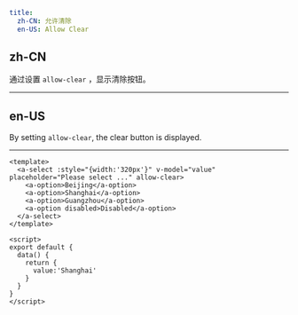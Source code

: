 ```yaml
title:
  zh-CN: 允许清除
  en-US: Allow Clear
```

## zh-CN

通过设置 `allow-clear` ，显示清除按钮。

---

## en-US

By setting `allow-clear`, the clear button is displayed.

---

```vue
<template>
  <a-select :style="{width:'320px'}" v-model="value" placeholder="Please select ..." allow-clear>
    <a-option>Beijing</a-option>
    <a-option>Shanghai</a-option>
    <a-option>Guangzhou</a-option>
    <a-option disabled>Disabled</a-option>
  </a-select>
</template>

<script>
export default {
  data() {
    return {
      value:'Shanghai'
    }
  }
}
</script>
```
